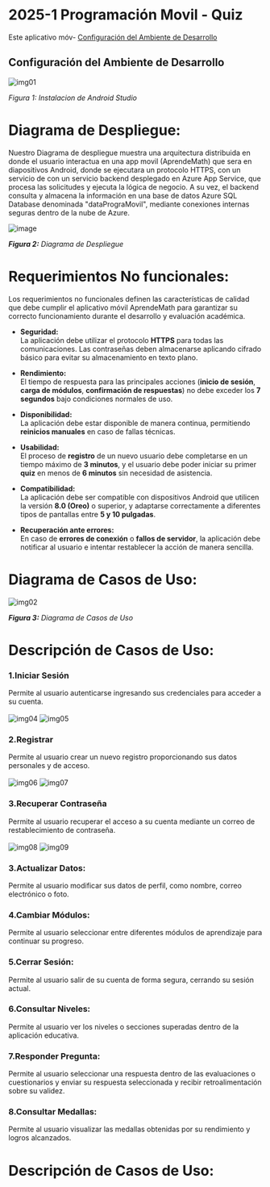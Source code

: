 # 2025-1 Programación Movil - Quiz
Este aplicativo móv- [Configuración del Ambiente de Desarrollo](#configuración-del-ambiente-de-desarrollo)
## Configuración del Ambiente de Desarrollo
![img01](imgs/android.jpg)

*Figura 1: Instalacion de Android Studio*



# Diagrama de Despliegue:

Nuestro Diagrama de despliegue muestra una arquitectura distribuida en donde el usuario interactua en una app movil (AprendeMath) que sera en diapositivos Android, donde se ejecutara un protocolo HTTPS, con un servicio de  con un servicio backend desplegado en Azure App Service, que procesa las solicitudes y ejecuta la lógica de negocio. A su vez, el backend consulta y almacena la información en una base de datos Azure SQL Database denominada "dataPrograMovil", mediante conexiones internas seguras dentro de la nube de Azure. 

![image](https://github.com/user-attachments/assets/8acf84a6-6032-4636-b2a1-5cffc47dfe4c)


*<b>Figura 2:</b> Diagrama de Despliegue*



# Requerimientos No funcionales:
Los requerimientos no funcionales definen las características de calidad que debe cumplir el aplicativo móvil AprendeMath para garantizar su correcto funcionamiento durante el desarrollo y evaluación académica.

- **Seguridad:**  
  La aplicación debe utilizar el protocolo **HTTPS** para todas las comunicaciones. Las contraseñas deben almacenarse aplicando cifrado básico para evitar su almacenamiento en texto plano.

- **Rendimiento:**  
  El tiempo de respuesta para las principales acciones (**inicio de sesión**, **carga de módulos**, **confirmación de respuestas**) no debe exceder los **7 segundos** bajo condiciones normales de uso.

- **Disponibilidad:**  
  La aplicación debe estar disponible de manera continua, permitiendo **reinicios manuales** en caso de fallas técnicas.

- **Usabilidad:**  
  El proceso de **registro** de un nuevo usuario debe completarse en un tiempo máximo de **3 minutos**, y el usuario debe poder iniciar su primer **quiz** en menos de **6 minutos** sin necesidad de asistencia.

- **Compatibilidad:**  
  La aplicación debe ser compatible con dispositivos Android que utilicen la versión **8.0 (Oreo)** o superior, y adaptarse correctamente a diferentes tipos de pantallas entre **5 y 10 pulgadas**.

- **Recuperación ante errores:**  
  En caso de **errores de conexión** o **fallos de servidor**, la aplicación debe notificar al usuario e intentar restablecer la acción de manera sencilla.



# Diagrama de Casos de Uso:

![img02](imgs/Diagrama%20de%20Casos%20de%20Uso.jpg)

*<b>Figura 3:</b> Diagrama de Casos de Uso*
# Descripción de Casos de Uso:
### 1.**Iniciar Sesión**
Permite al usuario autenticarse ingresando sus credenciales para acceder a su cuenta.
<br><br>
![img04](imgs/inicial.jpeg)
![img05](imgs/login.jpeg)
### 2.**Registrar**
Permite al usuario crear un nuevo registro proporcionando sus datos personales y de acceso.
<br><br>
![img06](imgs/login.jpeg)
![img07](imgs/registro.jpeg)
### 3.**Recuperar Contraseña**
Permite al usuario recuperar el acceso a su cuenta mediante un correo de restablecimiento de contraseña.
<br><br>
![img08](imgs/login.jpeg)
![img09](imgs/recuperar_contraseña.jpeg)
### 3.**Actualizar Datos:**
Permite al usuario modificar sus datos de perfil, como nombre, correo electrónico o foto.
### 4.**Cambiar Módulos:**
Permite al usuario seleccionar entre diferentes módulos de aprendizaje para continuar su progreso.
### 5.**Cerrar Sesión:** 
Permite al usuario salir de su cuenta de forma segura, cerrando su sesión actual.
### 6.**Consultar Niveles:**
Permite al usuario ver los niveles o secciones superadas dentro de la aplicación educativa.
### 7.**Responder Pregunta:**
Permite al usuario seleccionar una respuesta dentro de las evaluaciones o cuestionarios y enviar su respuesta seleccionada y recibir retroalimentación sobre su validez.
### 8.**Consultar Medallas:**
Permite al usuario visualizar las medallas obtenidas por su rendimiento y logros alcanzados.

# Descripción de Casos de Uso:
